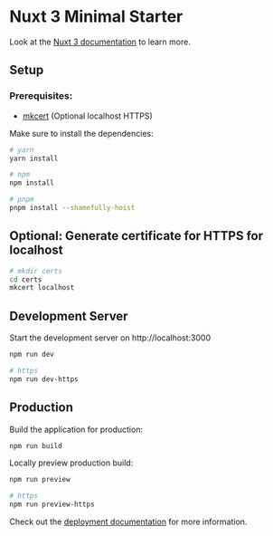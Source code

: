 # Nuxt 3 Minimal Starter

Look at the [Nuxt 3 documentation](https://nuxt.com/docs/getting-started/introduction) to learn more.

## Setup

### Prerequisites:

- [mkcert](https://github.com/FiloSottile/mkcert) (Optional localhost HTTPS)

Make sure to install the dependencies:

```bash
# yarn
yarn install

# npm
npm install

# pnpm
pnpm install --shamefully-hoist
```

## Optional: Generate certificate for HTTPS for localhost

```bash
# mkdir certs
cd certs
mkcert localhost
```

## Development Server

Start the development server on http://localhost:3000

```bash
npm run dev

# https
npm run dev-https
```

## Production

Build the application for production:

```bash
npm run build
```

Locally preview production build:

```bash
npm run preview

# https
npm run preview-https
```

Check out the [deployment documentation](https://nuxt.com/docs/getting-started/deployment) for more information.
